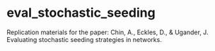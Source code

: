 # eval_stochastic_seeding
Replication materials for the paper: Chin, A., Eckles, D., &amp; Ugander, J. Evaluating stochastic seeding strategies in networks.
